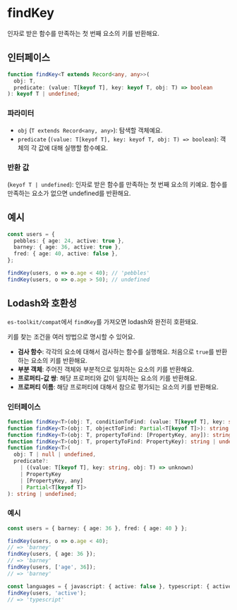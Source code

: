 # findKey

인자로 받은 함수를 만족하는 첫 번째 요소의 키를 반환해요.

## 인터페이스

```typescript
function findKey<T extends Record<any, any>>(
  obj: T,
  predicate: (value: T[keyof T], key: keyof T, obj: T) => boolean
): keyof T | undefined;
```

### 파라미터

- `obj` (`T extends Record<any, any>`): 탐색할 객체예요.
- `predicate` (`(value: T[keyof T], key: keyof T, obj: T) => boolean`): 객체의 각 값에 대해 실행할 함수예요.

### 반환 값

(`keyof T | undefined`): 인자로 받은 함수를 만족하는 첫 번째 요소의 키예요. 함수를 만족하는 요소가 없으면 undefined를 반환해요.

## 예시

```typescript
const users = {
  pebbles: { age: 24, active: true },
  barney: { age: 36, active: true },
  fred: { age: 40, active: false },
};

findKey(users, o => o.age < 40); // 'pebbles'
findKey(users, o => o.age > 50); // undefined
```

## Lodash와 호환성

`es-toolkit/compat`에서 `findKey`를 가져오면 lodash와 완전히 호환돼요.

키를 찾는 조건을 여러 방법으로 명시할 수 있어요.

- **검사 함수**: 각각의 요소에 대해서 검사하는 함수를 실행해요. 처음으로 `true`를 반환하는 요소의 키를 반환해요.
- **부분 객체**: 주어진 객체와 부분적으로 일치하는 요소의 키를 반환해요.
- **프로퍼티-값 쌍**: 해당 프로퍼티와 값이 일치하는 요소의 키를 반환해요.
- **프로퍼티 이름**: 해당 프로퍼티에 대해서 참으로 평가되는 요소의 키를 반환해요.

### 인터페이스

```typescript
function findKey<T>(obj: T, conditionToFind: (value: T[keyof T], key: string, obj: T) => boolean): string | undefined;
function findKey<T>(obj: T, objectToFind: Partial<T[keyof T]>): string | undefined;
function findKey<T>(obj: T, propertyToFind: [PropertyKey, any]): string | undefined;
function findKey<T>(obj: T, propertyToFind: PropertyKey): string | undefined;
function findKey<T>(
  obj: T | null | undefined,
  predicate?:
    | ((value: T[keyof T], key: string, obj: T) => unknown)
    | PropertyKey
    | [PropertyKey, any]
    | Partial<T[keyof T]>
): string | undefined;
```

### 예시

```typescript
const users = { barney: { age: 36 }, fred: { age: 40 } };

findKey(users, o => o.age < 40);
// => 'barney'
findKey(users, { age: 36 });
// => 'barney'
findKey(users, ['age', 36]);
// => 'barney'

const languages = { javascript: { active: false }, typescript: { active: true } };
findKey(users, 'active');
// => 'typescript'
```
